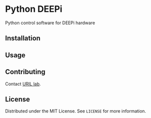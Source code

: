 # Python DEEPi

Python control software for DEEPi hardware

## Installation ##



## Usage ##



## Contributing ##

Contact [URIL lab](https://web.uri.edu/uril/).

## License ##

Distributed under the MIT License. See `LICENSE` for more information.
